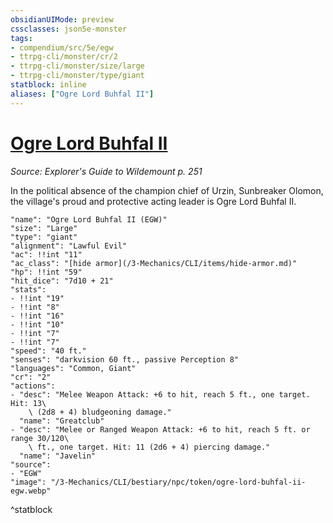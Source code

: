 ```yaml
---
obsidianUIMode: preview
cssclasses: json5e-monster
tags:
- compendium/src/5e/egw
- ttrpg-cli/monster/cr/2
- ttrpg-cli/monster/size/large
- ttrpg-cli/monster/type/giant
statblock: inline
aliases: ["Ogre Lord Buhfal II"]
---
```

# [Ogre Lord Buhfal II](3-Mechanics\CLI\bestiary\npc/ogre-lord-buhfal-ii-egw.md)
*Source: Explorer's Guide to Wildemount p. 251*  

In the political absence of the champion chief of Urzin, Sunbreaker Olomon, the village's proud and protective acting leader is Ogre Lord Buhfal II.

```statblock
"name": "Ogre Lord Buhfal II (EGW)"
"size": "Large"
"type": "giant"
"alignment": "Lawful Evil"
"ac": !!int "11"
"ac_class": "[hide armor](/3-Mechanics/CLI/items/hide-armor.md)"
"hp": !!int "59"
"hit_dice": "7d10 + 21"
"stats":
- !!int "19"
- !!int "8"
- !!int "16"
- !!int "10"
- !!int "7"
- !!int "7"
"speed": "40 ft."
"senses": "darkvision 60 ft., passive Perception 8"
"languages": "Common, Giant"
"cr": "2"
"actions":
- "desc": "Melee Weapon Attack: +6 to hit, reach 5 ft., one target. Hit: 13\
    \ (2d8 + 4) bludgeoning damage."
  "name": "Greatclub"
- "desc": "Melee or Ranged Weapon Attack: +6 to hit, reach 5 ft. or range 30/120\
    \ ft., one target. Hit: 11 (2d6 + 4) piercing damage."
  "name": "Javelin"
"source":
- "EGW"
"image": "/3-Mechanics/CLI/bestiary/npc/token/ogre-lord-buhfal-ii-egw.webp"
```
^statblock